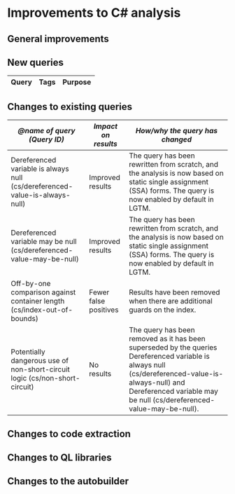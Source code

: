 # Improvements to C# analysis

## General improvements

## New queries

| **Query**                   | **Tags**  | **Purpose**                                                        |
|-----------------------------|-----------|--------------------------------------------------------------------|

## Changes to existing queries

| *@name of query (Query ID)*  | *Impact on results*    | *How/why the query has changed*   |
|------------------------------|------------------------|-----------------------------------|
| Dereferenced variable is always null (cs/dereferenced-value-is-always-null) | Improved results | The query has been rewritten from scratch, and the analysis is now based on static single assignment (SSA) forms. The query is now enabled by default in LGTM. |
| Dereferenced variable may be null (cs/dereferenced-value-may-be-null) | Improved results | The query has been rewritten from scratch, and the analysis is now based on static single assignment (SSA) forms. The query is now enabled by default in LGTM. |
| Off-by-one comparison against container length (cs/index-out-of-bounds) | Fewer false positives | Results have been removed when there are additional guards on the index. |
| Potentially dangerous use of non-short-circuit logic (cs/non-short-circuit) | No results | The query has been removed as it has been superseded by the queries Dereferenced variable is always null (cs/dereferenced-value-is-always-null) and Dereferenced variable may be null (cs/dereferenced-value-may-be-null). |

## Changes to code extraction

## Changes to QL libraries

## Changes to the autobuilder
